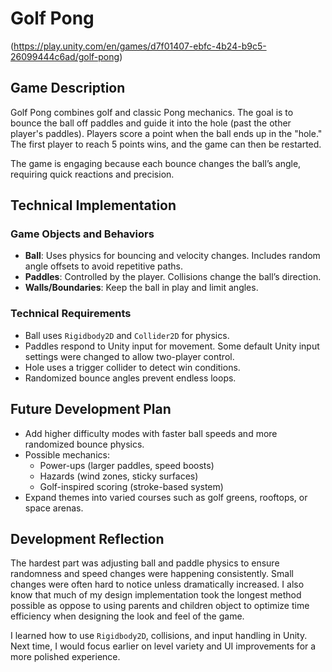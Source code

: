 # Golf Pong  

(https://play.unity.com/en/games/d7f01407-ebfc-4b24-b9c5-26099444c6ad/golf-pong)

## Game Description  
Golf Pong combines golf and classic Pong mechanics. The goal is to bounce the ball off paddles and guide it into the hole (past the other player's paddles). Players score a point when the ball ends up in the "hole." The first player to reach 5 points wins, and the game can then be restarted.  

The game is engaging because each bounce changes the ball’s angle, requiring quick reactions and precision.  

## Technical Implementation  

### Game Objects and Behaviors  
- **Ball**: Uses physics for bouncing and velocity changes. Includes random angle offsets to avoid repetitive paths.  
- **Paddles**: Controlled by the player. Collisions change the ball’s direction.  
- **Walls/Boundaries**: Keep the ball in play and limit angles.  

### Technical Requirements  
- Ball uses `Rigidbody2D` and `Collider2D` for physics.  
- Paddles respond to Unity input for movement. Some default Unity input settings were changed to allow two-player control.  
- Hole uses a trigger collider to detect win conditions.  
- Randomized bounce angles prevent endless loops.  

## Future Development Plan  
- Add higher difficulty modes with faster ball speeds and more randomized bounce physics.  
- Possible mechanics:  
  - Power-ups (larger paddles, speed boosts)  
  - Hazards (wind zones, sticky surfaces)  
  - Golf-inspired scoring (stroke-based system)  
- Expand themes into varied courses such as golf greens, rooftops, or space arenas.  

## Development Reflection  
The hardest part was adjusting ball and paddle physics to ensure randomness and speed changes were happening consistently. Small changes were often hard to notice unless dramatically increased. I also know that much of my design implementation took the longest method possible as oppose to using parents and children object to optimize time efficiency when designing the look and feel of the game.

I learned how to use `Rigidbody2D`, collisions, and input handling in Unity. Next time, I would focus earlier on level variety and UI improvements for a more polished experience.  
